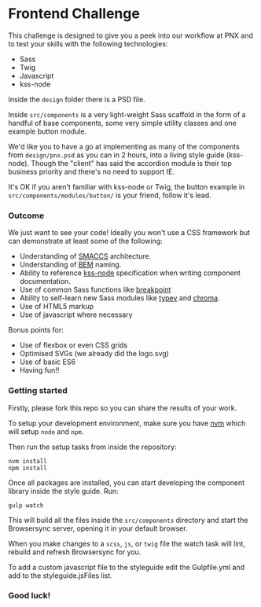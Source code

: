 # Frontend Challenge

This challenge is designed to give you a peek into our workflow at PNX and to test your skills with the following technologies:

- Sass
- Twig
- Javascript
- kss-node

Inside the `design` folder there is a PSD file.

Inside `src/components` is a very light-weight Sass scaffold in the form of a handful of base components, some very simple utility classes and one example button module.

We'd like you to have a go at implementing as many of the components from `design/pnx.psd` as you can in 2 hours, into a living style guide (kss-node). Though the "client" has said the accordion module is their top business priority and there's no need to support IE.

It's OK if you aren't familiar with kss-node or Twig, the button example in `src/components/modules/button/` is your friend, follow it's lead.

### Outcome

We just want to see your code!
Ideally you won't use a CSS framework but can demonstrate at least some of the following:

- Understanding of [SMACCS](https://smacss.com/) architecture.
- Understanding of [BEM](http://getbem.com/naming/) naming.
- Ability to reference [kss-node](https://github.com/kss-node/kss/blob/spec/SPEC.md) specification when writing component documentation.
- Use of common Sass functions like [breakpoint](https://github.com/at-import/breakpoint)
- Ability to self-learn new Sass modules like [typey](https://github.com/jptaranto/typey) and [chroma](https://github.com/JohnAlbin/chroma).
- Use of HTML5 markup
- Use of javascript where necessary

Bonus points for:

- Use of flexbox or even CSS grids
- Optimised SVGs (we already did the logo.svg)
- Use of basic ES6
- Having fun!!

### Getting started

Firstly, please fork this repo so you can share the results of your work.

To setup your development environment, make sure you have [nvm](https://github.com/creationix/nvm#installation) which will setup `node` and `npm`.

Then run the setup tasks from inside the repository:

```
nvm install
npm install
```

Once all packages are installed, you can start developing the component library inside the style guide. Run:

```
gulp watch
```

This will build all the files inside the `src/components` directory and start the Browsersync server, opening it in your default browser.

When you make changes to a `scss`, `js`, or `twig` file the watch task will lint, rebuild and refresh Browsersync for you.

To add a custom javascript file to the styleguide edit the Gulpfile.yml and add to the styleguide.jsFiles list.

### Good luck!
